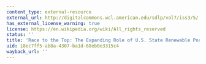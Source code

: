 ```yaml
---
content_type: external-resource
external_url: http://digitalcommons.wcl.american.edu/sdlp/vol7/iss3/5/
has_external_license_warning: true
license: https://en.wikipedia.org/wiki/All_rights_reserved
status: ''
title: 'Race to the Top: The Expanding Role of U.S. State Renewable Portfolio Standards'
uid: 18ec7ff5-ab8a-4307-ba1d-68eb0e3315c4
wayback_url: ''
---
```

